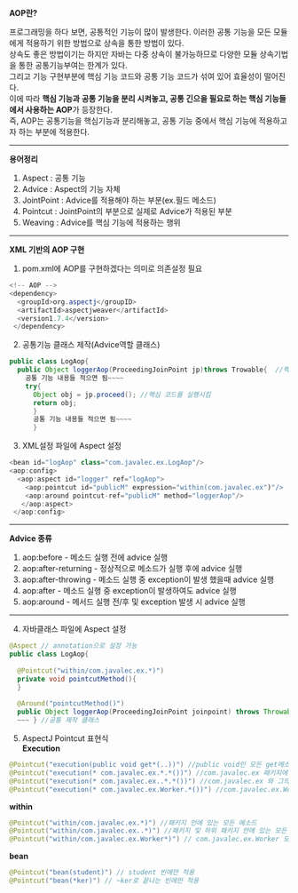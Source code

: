 **AOP란?**         

프로그래밍을 하다 보면, 공통적인 기능이 많이 발생한다. 이러한 공통 기능을 모든 모듈에게 적용하기 위한 방법으로 상속을 통한 방법이 있다.         
상속도 좋은 방법이기는 하지만 자바는 다중 상속이 불가능하므로 다양한 모듈 상속기법을 통한 공통기능부여는 한계가 있다.                   
그리고 기능 구현부분에 핵심 기능 코드와 공통 기능 코드가 섞여 있어 효율성이 떨어진다.              
이에 따라 **핵심 기능과 공통 기능을 분리 시켜놓고, 공통 긴으을 필요로 하는 핵심 기능들에서 사용하는 AOP**가 등장한다.      
즉, AOP는 공통기능을 핵심기능과 분리해놓고, 공통 기능 중에서 핵심 기능에 적용하고자 하는 부분에 적용한다.                  

**********************************
**용어정리**               
1. Aspect : 공통 기능
2. Advice : Aspect의 기능 자체 
3. JointPoint : Advice를 적용해야 하는 부분(ex.필드 메소드)
4. Pointcut : JointPoint의 부분으로 실제로 Advice가 적용된 부분
5. Weaving : Advice를 핵심 기능에 적용하는 행위 
******************************************

**XML 기반의 AOP 구현**         

1. pom.xml에 AOP를 구현하겠다는 의미로 의존설정 필요 
```java
<!-- AOP -->
<dependency>
  <groupId>org.aspectj</groupID>
  <artifactId>aspectjweaver</artifactId>
  <version1.7.4</version>
 </dependency>
```
2. 공통기능 클래스 제작(Advice역할 클래스)
```java
public class LogAop{
  public Object loggerAop(ProceedingJoinPoint jp)throws Trowable{  //핵심 기능들을 jp로 가져옴
    공통 기능 내용들 적으면 됨~~~~
    try{
      Object obj = jp.proceed(); //핵심 코드를 실행시킴 
      return obj;
      }
      공통 기능 내용들 적으면 됨~~~~
      }
```

3. XML설정 파일에 Aspect 설정
```java
<bean id="logAop" class="com.javalec.ex.LogAop"/>
<aop:config>
  <aop:aspect id="logger" ref="logAop">
    <aop:pointcut id="publicM" expression="within(com.javalec.ex")"/>  //expression은 pointcut의 범위 com.javalec.ex안의 모든 클래스의 모든 메서드에 공통기능을 넣겠다. 
    <aop:around pointcut-ref="publicM" method="loggerAop"/> 
   </aop:aspect>
 </aop:config>
```


************************
**Advice 종류**           
1. aop:before - 메소드 실행 전에 advice 실행
2. aop:after-returning - 정상적으로 메소드가 실행 후에 advice 실행
3. aop:after-throwing - 메소드 실행 중 exception이 발생 했을때 advice 실행
4. aop:after - 메소드 실행 중 exception이 발생하여도 advice 실행
5. aop:around - 메서드 실행 전/후 및 exception 발생 시 advice 실행 
***************************

4. 자바클래스 파일에 Aspect 설정
```java
@Aspect // annotation으로 설정 가능 
public class LogAop{
  
  @Pointcut("within/com.javalec.ex.*)")
  private void pointcutMethod(){
  }
  
  @Around("pointcutMethod()")
  public Object loggerAop(ProceedingJoinPoint joinpoint) throws Throwable{
  ~~~ } //공통 제작 클래스 
```

5. AspectJ Pointcut 표현식                
**Execution**         
```java
@Pointcut("execution(public void get*(..))") //public void인 모든 get메소드           
@Pointcut("execution(* com.javalec.ex.*.*())") //com.javalec.ex 패키지에 파라미터가 없는 모든 메소드   
@Pointcut("execution(* com.javalec.ex..*.*())") //com.javalec.ex 와 그의 하위 패키지에 파라미터가 없는 모든 메소드         
@Pointcut("execution(* com.javalec.ex.Worker.*())") //com.javalec.ex.Worker 모든 메소드     
```
**within**  
```java
@Pointcut("within/com.javalec.ex.*)") //패키지 안에 있는 모든 메소드     
@Pointcut("within/com.javalec.ex..*)") //패키지 및 하위 패키지 안에 있는 모든 메소드          
@Pointcut("within/com.javalec.ex.Worker*)") // com.javalec.ex.Worker 모든 메소드    
```
**bean**        
```java
@Pointcut("bean(student)") // student 빈에만 적용      
@Pointcut("bean(*ker)") // ~ker로 끝나는 빈에만 적용          
```

